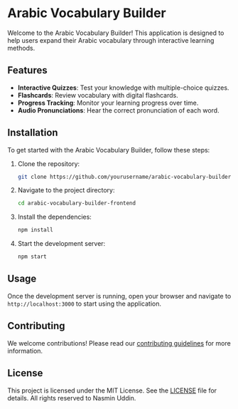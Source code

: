 # Arabic Vocabulary Builder

Welcome to the Arabic Vocabulary Builder! This application is designed to help users expand their Arabic vocabulary through interactive learning methods.

## Features

- **Interactive Quizzes**: Test your knowledge with multiple-choice quizzes.
- **Flashcards**: Review vocabulary with digital flashcards.
- **Progress Tracking**: Monitor your learning progress over time.
- **Audio Pronunciations**: Hear the correct pronunciation of each word.

## Installation

To get started with the Arabic Vocabulary Builder, follow these steps:

1. Clone the repository:
    ```bash
    git clone https://github.com/yourusername/arabic-vocabulary-builder-frontend.git
    ```
2. Navigate to the project directory:
    ```bash
    cd arabic-vocabulary-builder-frontend
    ```
3. Install the dependencies:
    ```bash
    npm install
    ```
4. Start the development server:
    ```bash
    npm start
    ```

## Usage

Once the development server is running, open your browser and navigate to `http://localhost:3000` to start using the application.

## Contributing

We welcome contributions! Please read our [contributing guidelines](CONTRIBUTING.md) for more information.

## License

This project is licensed under the MIT License. See the [LICENSE](LICENSE) file for details. All rights reserved to Nasmin Uddin.


